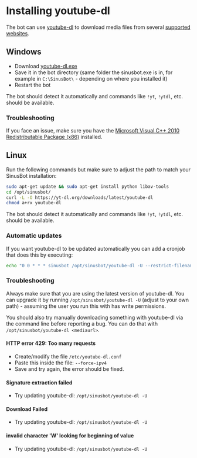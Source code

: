# Installing youtube-dl

The bot can use [youtube-dl](https://rg3.github.io/youtube-dl/) to download media files from several [supported websites](https://rg3.github.io/youtube-dl/supportedsites.html).

## Windows

- Download [youtube-dl.exe](https://yt-dl.org/downloads/latest/youtube-dl.exe)
- Save it in the bot directory (same folder the sinusbot.exe is in, for example in `C:\SinusBot\` - depending on where you installed it)
- Restart the bot

The bot should detect it automatically and commands like `!yt`, `!ytdl`, etc. should be available.

### Troubleshooting

If you face an issue, make sure you have the [Microsoft Visual C++ 2010 Redistributable Package (x86)](https://www.microsoft.com/en-US/download/details.aspx?id=5555) installed.

## Linux

Run the following commands but make sure to adjust the path to match your SinusBot installation:

```bash
sudo apt-get update && sudo apt-get install python libav-tools
cd /opt/sinusbot/
curl -L -O https://yt-dl.org/downloads/latest/youtube-dl
chmod a+rx youtube-dl
```

The bot should detect it automatically and commands like `!yt`, `!ytdl`, etc. should be available.

### Automatic updates

If you want youtube-dl to be updated automatically you can add a cronjob that does this by executing:

```bash
echo "0 0 * * * sinusbot /opt/sinusbot/youtube-dl -U --restrict-filename >/dev/null" > /etc/cron.d/ytdl
```

### Troubleshooting

Always make sure that you are using the latest version of youtube-dl. You can upgrade it by running `/opt/sinusbot/youtube-dl -U` (adjust to your own path) - assuming the user you run this with has write permissions.

You should also try manually downloading something with youtube-dl via the command line before reporting a bug. You can do that with `/opt/sinusbot/youtube-dl <mediaurl>`.

#### HTTP error 429: Too many requests

- Create/modify the file `/etc/youtube-dl.conf`
- Paste this inside the file: `--force-ipv4`
- Save and try again, the error should be fixed.

#### Signature extraction failed

- Try updating youtube-dl: `/opt/sinusbot/youtube-dl -U`

#### Download Failed

- Try updating youtube-dl: `/opt/sinusbot/youtube-dl -U`

#### invalid character 'W' looking for beginning of value

- Try updating youtube-dl: `/opt/sinusbot/youtube-dl -U`